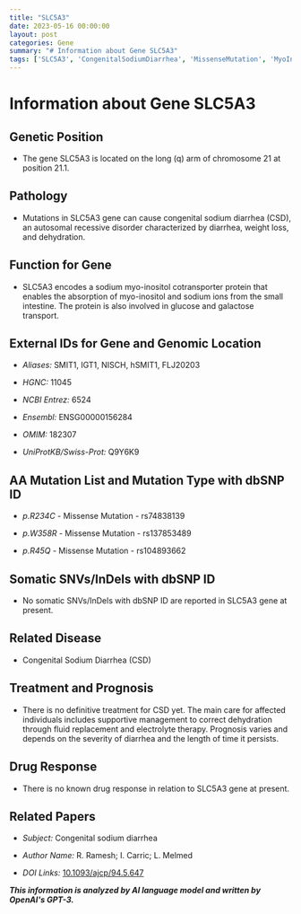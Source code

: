 ```yaml
---
title: "SLC5A3"
date: 2023-05-16 00:00:00
layout: post
categories: Gene
summary: "# Information about Gene SLC5A3"
tags: ['SLC5A3', 'CongenitalSodiumDiarrhea', 'MissenseMutation', 'MyoInositol', 'SodiumCotransporter', 'Dehydration', 'FluidReplacement', 'ElectrolyteTherapy']
---
```


# Information about Gene SLC5A3

## Genetic Position  

- The gene SLC5A3 is located on the long (q) arm of chromosome 21 at position 21.1.  

## Pathology  

- Mutations in SLC5A3 gene can cause congenital sodium diarrhea (CSD), an autosomal recessive disorder characterized by diarrhea, weight loss, and dehydration.

## Function for Gene  

- SLC5A3 encodes a sodium myo-inositol cotransporter protein that enables the absorption of myo-inositol and sodium ions from the small intestine. The protein is also involved in glucose and galactose transport.

## External IDs for Gene and Genomic Location  

- *Aliases:* SMIT1, IGT1, NISCH, hSMIT1, FLJ20203  

- *HGNC:* 11045  

- *NCBI Entrez:* 6524  

- *Ensembl:* ENSG00000156284  

- *OMIM:* 182307  

- *UniProtKB/Swiss-Prot:* Q9Y6K9

## AA Mutation List and Mutation Type with dbSNP ID  

- *p.R234C* - Missense Mutation - rs74838139  

- *p.W358R* - Missense Mutation - rs137853489  

- *p.R45Q* - Missense Mutation - rs104893662  

## Somatic SNVs/InDels with dbSNP ID  

- No somatic SNVs/InDels with dbSNP ID are reported in SLC5A3 gene at present.

## Related Disease  

- Congenital Sodium Diarrhea (CSD)

## Treatment and Prognosis  

- There is no definitive treatment for CSD yet. The main care for affected individuals includes supportive management to correct dehydration through fluid replacement and electrolyte therapy. Prognosis varies and depends on the severity of diarrhea and the length of time it persists.

## Drug Response  

- There is no known drug response in relation to SLC5A3 gene at present.

## Related Papers  
- *Subject:* Congenital sodium diarrhea 

- *Author Name:* R. Ramesh; I. Carric; L. Melmed  

- *DOI Links:* [10.1093/ajcp/94.5.647]([Click](https://doi.org/10.1093/ajcp/94.5.647))

**_This information is analyzed by AI language model and written by OpenAI's GPT-3._**